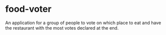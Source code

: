 # food-voter
An application for a group of people to vote on which place to eat and have the restaurant  with the most votes declared at the end.
